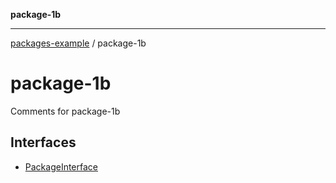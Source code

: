 **package-1b**

***

[packages-example](../packages.md) / package-1b

# package-1b

Comments for package-1b

## Interfaces

- [PackageInterface](interfaces/PackageInterface.md)
